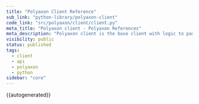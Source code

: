 ```yaml
---
title: "Polyaxon Client Reference"
sub_link: "python-library/polyaxon-client"
code_link: "src/polyaxon/client/client.py"
meta_title: "Polyaxon client - Polyaxon References"
meta_description: "Polyaxon client is the base client with logic to pass config and token to other specific clients."
visibility: public
status: published
tags:
  - client
  - api
  - polyaxon
  - python
sidebar: "core"
---
```


{{autogenerated}}
